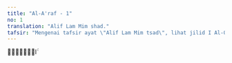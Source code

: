 ```yaml
---
title: "Al-A'raf - 1"
no: 1
translation: "Alif Lam Mim shad."
tafsir: "Mengenai tafsir ayat \"Alif Lam Mim tsad\", lihat jilid I Al-Qur'an dan Tafsirnya tentang tafsir permulaan surah dengan huruf-huruf hijaiyah."
---
```


الۤمّۤصۤ ۚ 
